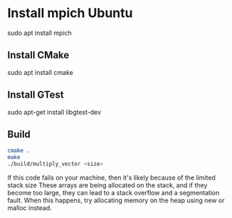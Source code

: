 # Install mpich Ubuntu
sudo apt install mpich

## Install CMake
sudo apt install cmake

## Install GTest
sudo apt-get install libgtest-dev

## Build
```bash
cmake .
make
./build/multiply_vector <size>
```

If this code fails on your machine, then it's likely because of the limited stack size
These arrays are being allocated on the stack, and if they become too large, they can 
lead to a stack overflow and a segmentation fault. When this happens, try allocating
memory on the heap using new or malloc instead.
